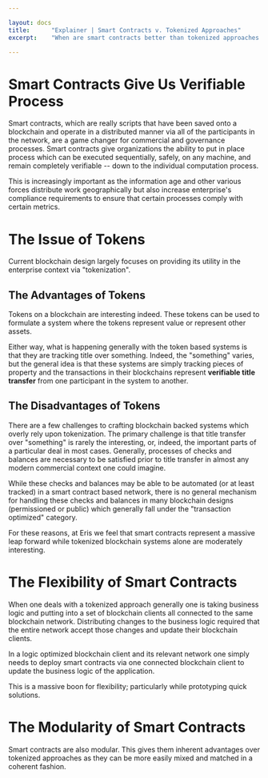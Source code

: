 ```yaml
---

layout: docs
title:      "Explainer | Smart Contracts v. Tokenized Approaches"
excerpt:    "When are smart contracts better than tokenized approaches to blockchaining?"

---
```


# Smart Contracts Give Us Verifiable Process

Smart contracts, which are really scripts that have been saved onto a blockchain and operate in a distributed manner via all of the participants in the network, are a game changer for commercial and governance processes. Smart contracts give organizations the ability to put in place process which can be executed sequentially, safely, on any machine, and remain completely verifiable -- down to the individual computation process.

This is increasingly important as the information age and other various forces distribute work geographically but also increase enterprise's compliance requirements to ensure that certain processes comply with certain metrics.

# The Issue of Tokens

Current blockchain design largely focuses on providing its utility in the enterprise context via "tokenization".

## The Advantages of Tokens

Tokens on a blockchain are interesting indeed. These tokens can be used to formulate a system where the tokens represent value or represent other assets.

Either way, what is happening generally with the token based systems is that they are tracking title over something. Indeed, the "something" varies, but the general idea is that these systems are simply tracking pieces of property and the transactions in their blockchains represent **verifiable title transfer** from one participant in the system to another.

## The Disadvantages of Tokens

There are a few challenges to crafting blockchain backed systems which overly rely upon tokenization. The primary challenge is that title transfer over "something" is rarely the interesting, or, indeed, the important parts of a particular deal in most cases. Generally, processes of checks and balances are necessary to be satisfied prior to title transfer in almost any modern commercial context one could imagine.

While these checks and balances may be able to be automated (or at least tracked) in a smart contract based network, there is no general mechanism for handling these checks and balances in many blockchain designs (permissioned or public) which generally fall under the "transaction optimized" category.

For these reasons, at Eris we feel that smart contracts represent a massive leap forward while tokenized blockchain systems alone are moderately interesting.

# The Flexibility of Smart Contracts

When one deals with a tokenized approach generally one is taking business logic and putting into a set of blockchain clients all connected to the same blockchain network. Distributing changes to the business logic required that the entire network accept those changes and update their blockchain clients.

In a logic optimized blockchain client and its relevant network one simply needs to deploy smart contracts via one connected blockchain client to update the business logic of the application.

This is a massive boon for flexibility; particularly while prototyping quick solutions.

# The Modularity of Smart Contracts

Smart contracts are also modular. This gives them inherent advantages over tokenized approaches as they can be more easily mixed and matched in a coherent fashion.
